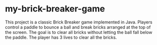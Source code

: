 # my-brick-breaker-game
This project is a classic Brick Breaker game implemented in Java.
Players control a paddle to bounce a ball and break bricks arranged at the top of the screen.
The goal is to clear all bricks without letting the ball fall below the paddle.
The player has 3 lives to clear all the bricks.
